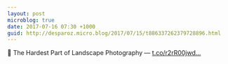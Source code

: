 ```yaml
---
layout: post
microblog: true
date: 2017-07-16 07:30 +1000
guid: http://desparoz.micro.blog/2017/07/15/t886337262379728896.html
---
```

🔗 The Hardest Part of Landscape Photography — [t.co/r2rR00jwd...](https://t.co/r2rR00jwdd)

